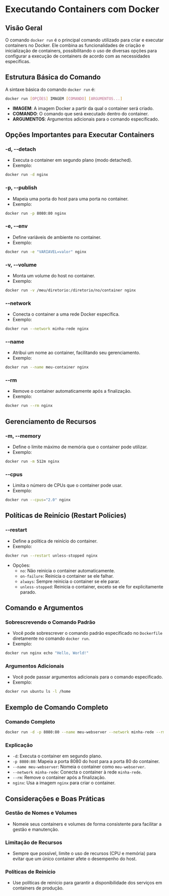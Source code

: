 
# Executando Containers com Docker

## Visão Geral
O comando `docker run` é o principal comando utilizado para criar e executar containers no Docker. Ele combina as funcionalidades de criação e inicialização de containers, possibilitando o uso de diversas opções para configurar a execução de containers de acordo com as necessidades específicas.

## Estrutura Básica do Comando
A sintaxe básica do comando `docker run` é:

```bash
docker run [OPÇÕES] IMAGEM [COMANDO] [ARGUMENTOS...]
```

- **IMAGEM**: A imagem Docker a partir da qual o container será criado.
- **COMANDO**: O comando que será executado dentro do container.
- **ARGUMENTOS**: Argumentos adicionais para o comando especificado.

## Opções Importantes para Executar Containers

### -d, --detach
- Executa o container em segundo plano (modo detached).
- Exemplo:

```bash
docker run -d nginx
```

### -p, --publish
- Mapeia uma porta do host para uma porta no container.
- Exemplo:

```bash
docker run -p 8080:80 nginx
```

### -e, --env
- Define variáveis de ambiente no container.
- Exemplo:

```bash
docker run -e "VARIAVEL=valor" nginx
```

### -v, --volume
- Monta um volume do host no container.
- Exemplo:

```bash
docker run -v /meu/diretorio:/diretorio/no/container nginx
```

### --network
- Conecta o container a uma rede Docker específica.
- Exemplo:

```bash
docker run --network minha-rede nginx
```

### --name
- Atribui um nome ao container, facilitando seu gerenciamento.
- Exemplo:

```bash
docker run --name meu-container nginx
```

### --rm
- Remove o container automaticamente após a finalização.
- Exemplo:

```bash
docker run --rm nginx
```

## Gerenciamento de Recursos

### -m, --memory
- Define o limite máximo de memória que o container pode utilizar.
- Exemplo:

```bash
docker run -m 512m nginx
```

### --cpus
- Limita o número de CPUs que o container pode usar.
- Exemplo:

```bash
docker run --cpus="2.0" nginx
```

## Políticas de Reinício (Restart Policies)

### --restart
- Define a política de reinício do container.
- Exemplo:

```bash
docker run --restart unless-stopped nginx
```

- Opções:
  - `no`: Não reinicia o container automaticamente.
  - `on-failure`: Reinicia o container se ele falhar.
  - `always`: Sempre reinicia o container se ele parar.
  - `unless-stopped`: Reinicia o container, exceto se ele for explicitamente parado.

## Comando e Argumentos

### Sobrescrevendo o Comando Padrão
- Você pode sobrescrever o comando padrão especificado no `Dockerfile` diretamente no comando `docker run`.
- Exemplo:

```bash
docker run nginx echo "Hello, World!"
```

### Argumentos Adicionais
- Você pode passar argumentos adicionais para o comando especificado.
- Exemplo:

```bash
docker run ubuntu ls -l /home
```

## Exemplo de Comando Completo

### Comando Completo

```bash
docker run -d -p 8080:80 --name meu-webserver --network minha-rede --rm nginx
```

### Explicação

- `-d`: Executa o container em segundo plano.
- `-p 8080:80`: Mapeia a porta 8080 do host para a porta 80 do container.
- `--name meu-webserver`: Nomeia o container como `meu-webserver`.
- `--network minha-rede`: Conecta o container à rede `minha-rede`.
- `--rm`: Remove o container após a finalização.
- `nginx`: Usa a imagem `nginx` para criar o container.

## Considerações e Boas Práticas

### Gestão de Nomes e Volumes
- Nomeie seus containers e volumes de forma consistente para facilitar a gestão e manutenção.

### Limitação de Recursos
- Sempre que possível, limite o uso de recursos (CPU e memória) para evitar que um único container afete o desempenho do host.

### Políticas de Reinício
- Use políticas de reinício para garantir a disponibilidade dos serviços em containers de produção.

